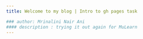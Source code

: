 ```yaml
---
title: Welcome to my blog | Intro to gh pages task

### author: Mrinalini Nair Ani
#### description : trying it out again for MuLearn
---
```

